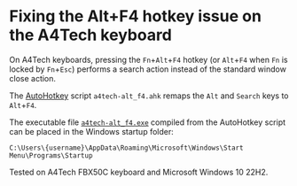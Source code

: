 # Fixing the Alt+F4 hotkey issue on the A4Tech keyboard

On A4Tech keyboards, pressing the `Fn`+`Alt`+`F4` hotkey (or `Alt`+`F4` when `Fn` is locked by `Fn`+`Esc`) performs a search action instead of the standard window close action.

The [AutoHotkey](https://www.autohotkey.com/) script `a4tech-alt_f4.ahk` remaps the `Alt` and `Search` keys to `Alt`+`F4`.

The executable file [`a4tech-alt_f4.exe`](https://github.com/pb1161/a4tech-keyboard/releases/latest/) compiled from the AutoHotkey script can be placed in the Windows startup folder:
```
C:\Users\{username}\AppData\Roaming\Microsoft\Windows\Start Menu\Programs\Startup
```
Tested on A4Tech FBX50C keyboard and Microsoft Windows 10 22H2.
